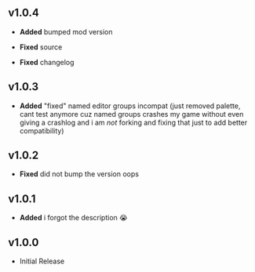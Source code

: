 ## v1.0.4
- **Added** bumped mod version

- **Fixed** source
- **Fixed** changelog

## v1.0.3
- **Added** "fixed" named editor groups incompat (just removed palette, cant test anymore cuz named groups crashes my game without even giving a crashlog and i am *not* forking and fixing that just to add better compatibility)

## v1.0.2
- **Fixed** did not bump the version oops

## v1.0.1
- **Added** i forgot the description :sob:

## v1.0.0
- Initial Release